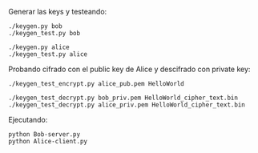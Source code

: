 Generar las keys y testeando:
```
./keygen.py bob
./keygen_test.py bob

./keygen.py alice
./keygen_test.py alice
```

Probando cifrado con el public key de Alice y descifrado con private key:
```
./keygen_test_encrypt.py alice_pub.pem HelloWorld

./keygen_test_decrypt.py bob_priv.pem HelloWorld_cipher_text.bin
./keygen_test_decrypt.py alice_priv.pem HelloWorld_cipher_text.bin
```

Ejecutando:
```
python Bob-server.py
python Alice-client.py
```
